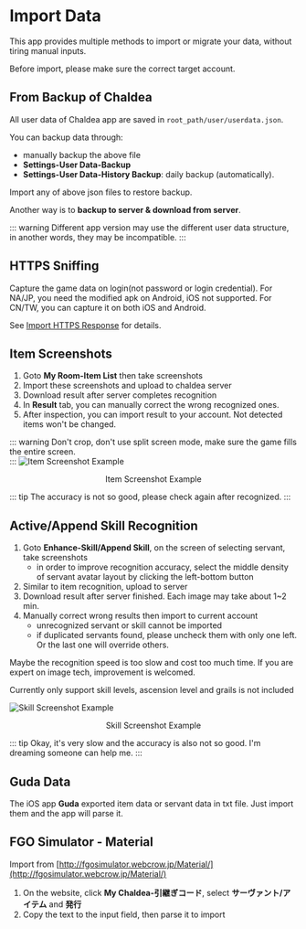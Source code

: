# Import Data

This app provides multiple methods to import or migrate your data, without tiring manual inputs.

Before import, please make sure the correct target account.

## From Backup of Chaldea
All user data of Chaldea app are saved in `root_path/user/userdata.json`.

You can backup data through:
- manually backup the above file
- **Settings-User Data-Backup**
- **Settings-User Data-History Backup**: daily backup (automatically).

Import any of above json files to restore backup.

Another way is to **backup to server & download from server**.

::: warning
Different app version may use the different user data structure, in another words, they may be incompatible.
:::


## HTTPS Sniffing
Capture the game data on login(not password or login credential). For NA/JP, you need the modified apk on Android, iOS not supported. For CN/TW, you can capture it on both iOS and Android. 

See [Import HTTPS Response](./import_https.md) for details.


## Item Screenshots
1. Goto **My Room-Item List** then take screenshots
2. Import these screenshots and upload to chaldea server
3. Download result after server completes recognition
4. In **Result** tab, you can manually correct the wrong recognized ones.
5. After inspection, you can import result to your account. Not detected items won't be changed.

::: warning
Don't crop, don't use split screen mode, make sure the game fills the entire screen.\
:::
![Item Screenshot Example](/images/item_recognition_example.webp)
<figcaption style="text-align:center">Item Screenshot Example</figcaption>

::: tip
The accuracy is not so good, please check again after recognized.
:::

## Active/Append Skill Recognition
1. Goto **Enhance-Skill/Append Skill**, on the screen of selecting servant, take screenshots
   - in order to improve recognition accuracy, select the middle density of servant avatar layout by clicking the left-bottom button
2. Similar to item recognition, upload to server
3. Download result after server finished. Each image may take about 1~2 min.
4. Manually correct wrong results then import to current account
   - unrecognized servant or skill cannot be imported
   - if duplicated servants found, please uncheck them with only one left. Or the last one will override others.

Maybe the recognition speed is too slow and cost too much time. If you are expert on image tech, improvement is welcomed.

Currently only support skill levels, ascension level and grails is not included

![Skill Screenshot Example](/images/skill_recognition_example.webp)
<figcaption style="text-align:center">Skill Screenshot Example</figcaption>

::: tip
Okay, it's very slow and the accuracy is also not so good. I'm dreaming someone can help me.
:::

## Guda Data
The iOS app **Guda** exported item data or servant data in txt file. Just import them and the app will parse it.

## FGO Simulator - Material
Import from [http://fgosimulator.webcrow.jp/Material/](http://fgosimulator.webcrow.jp/Material/)

1. On the website, click **My Chaldea-引継ぎコード**, select **サーヴァント/アイテム** and **発行**
2. Copy the text to the input field, then parse it to import
